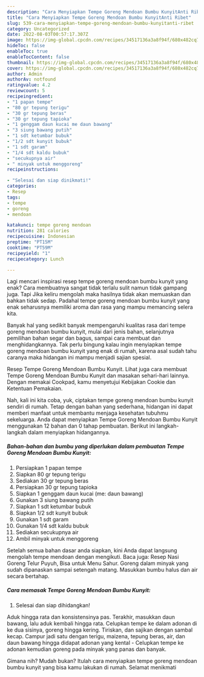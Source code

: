 ```yaml
---
description: "Cara Menyiapkan Tempe Goreng Mendoan Bumbu KunyitAnti Ribet"
title: "Cara Menyiapkan Tempe Goreng Mendoan Bumbu KunyitAnti Ribet"
slug: 539-cara-menyiapkan-tempe-goreng-mendoan-bumbu-kunyitanti-ribet
category: Uncategorized
date: 2022-08-03T00:57:17.307Z
image: https://img-global.cpcdn.com/recipes/34517136a3a8f94f/680x482cq70/tempe-goreng-mendoan-bumbu-kunyit-foto-resep-utama.jpg
hideToc: false
enableToc: true
enableTocContent: false
thumbnail: https://img-global.cpcdn.com/recipes/34517136a3a8f94f/680x482cq70/tempe-goreng-mendoan-bumbu-kunyit-foto-resep-utama.jpg
cover: https://img-global.cpcdn.com/recipes/34517136a3a8f94f/680x482cq70/tempe-goreng-mendoan-bumbu-kunyit-foto-resep-utama.jpg
author: Admin
authorAv: notfound
ratingvalue: 4.2
reviewcount: 5
recipeingredient:
- "1 papan tempe"
- "80 gr tepung terigu"
- "30 gr tepung beras"
- "30 gr tepung tapioka"
- "1 genggam daun kucai me daun bawang"
- "3 siung bawang putih"
- "1 sdt ketumbar bubuk"
- "1/2 sdt kunyit bubuk"
- "1 sdt garam"
- "1/4 sdt kaldu bubuk"
- "secukupnya air"
- " minyak untuk menggoreng"
recipeinstructions:

- "Selesai dan siap dinikmati!"
categories:
- Resep
tags:
- tempe
- goreng
- mendoan

katakunci: tempe goreng mendoan 
nutrition: 281 calories
recipecuisine: Indonesian
preptime: "PT15M"
cooktime: "PT59M"
recipeyield: "1"
recipecategory: Lunch

---
```



Lagi mencari inspirasi resep tempe goreng mendoan bumbu kunyit yang enak? Cara membuatnya sangat tidak terlalu sulit namun tidak gampang juga. Tapi Jika keliru mengolah maka hasilnya tidak akan memuaskan dan bahkan tidak sedap. Padahal tempe goreng mendoan bumbu kunyit yang enak seharusnya memiliki aroma dan rasa yang mampu memancing selera kita.


Banyak hal yang sedikit banyak mempengaruhi kualitas rasa dari tempe goreng mendoan bumbu kunyit, mulai dari jenis bahan, selanjutnya pemilihan bahan segar dan bagus, sampai cara membuat dan menghidangkannya. Tak perlu bingung kalau ingin menyiapkan tempe goreng mendoan bumbu kunyit yang enak di rumah, karena asal sudah tahu caranya maka hidangan ini mampu menjadi sajian spesial.

Resep Tempe Goreng Mendoan Bumbu Kunyit. Lihat juga cara membuat Tempe Goreng Mendoan Bumbu Kunyit dan masakan sehari-hari lainnya. Dengan memakai Cookpad, kamu menyetujui Kebijakan Cookie dan Ketentuan Pemakaian.


Nah, kali ini kita coba, yuk, ciptakan tempe goreng mendoan bumbu kunyit sendiri di rumah. Tetap dengan bahan yang sederhana, hidangan ini dapat memberi manfaat untuk membantu menjaga kesehatan tubuhmu sekeluarga. Anda dapat menyiapkan Tempe Goreng Mendoan Bumbu Kunyit menggunakan 12 bahan dan 0 tahap pembuatan. Berikut ini langkah-langkah dalam menyiapkan hidangannya.

<!--inarticleads1-->

##### Bahan-bahan dan bumbu yang diperlukan dalam pembuatan Tempe Goreng Mendoan Bumbu Kunyit:

1. Persiapkan 1 papan tempe
1. Siapkan 80 gr tepung terigu
1. Sediakan 30 gr tepung beras
1. Persiapkan 30 gr tepung tapioka
1. Siapkan 1 genggam daun kucai (me: daun bawang)
1. Gunakan 3 siung bawang putih
1. Siapkan 1 sdt ketumbar bubuk
1. Siapkan 1/2 sdt kunyit bubuk
1. Gunakan 1 sdt garam
1. Gunakan 1/4 sdt kaldu bubuk
1. Sediakan secukupnya air
1. Ambil  minyak untuk menggoreng


Setelah semua bahan dasar anda siapkan, kini Anda dapat langsung mengolah tempe mendoan dengan mengikuti. Baca juga: Resep Nasi Goreng Telur Puyuh, Bisa untuk Menu Sahur. Goreng dalam minyak yang sudah dipanaskan sampai setengah matang. Masukkan bumbu halus dan air secara bertahap. 

<!--inarticleads2-->

##### Cara memasak Tempe Goreng Mendoan Bumbu Kunyit:


1. Selesai dan siap dihidangkan!

Aduk hingga rata dan konsistensinya pas. Terakhir, masukkan daun bawang, lalu aduk kembali hingga rata. Celupkan tempe ke dalam adonan di ke dua sisinya, goreng hingga kering. Tiriskan, dan sajikan dengan sambal kecap. Campur jadi satu dengan terigu, maizena, tepung beras, air, dan daun bawang hingga didapat adonan yang kental - Celupkan tempe ke adonan kemudian goreng pada minyak yang panas dan banyak. 

Gimana nih? Mudah bukan? Itulah cara menyiapkan tempe goreng mendoan bumbu kunyit yang bisa kamu lakukan di rumah. Selamat menikmati
